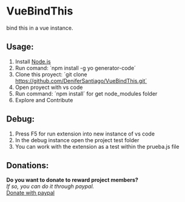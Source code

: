 # VueBindThis

bind this in a vue instance.

## Usage:

1. Install [Node.js](https://nodejs.org/en/)
2. Run comand: ´npm install -g yo generator-code´
3. Clone this proyect: ´git clone https://github.com/DeniferSantiago/VueBindThis.git´
4. Open proyect with vs code
5. Run command: ´npm install´ for get node_modules folder
6. Explore and Contribute
  
## Debug:

1. Press F5 for run extension into new instance of vs code
2. In the debug instance open the project test folder
3. You can work with the extension as a test within the prueba.js file

## Donations:

**Do you want to donate to reward project members?**  
*If so, you can do it through paypal.*  
[Donate with paypal](https://paypal.me/paycreatech?locale.x=es_XC)
